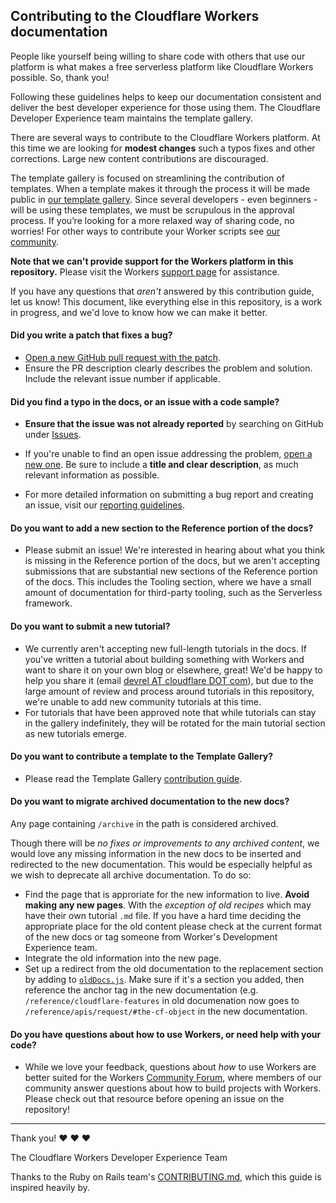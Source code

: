 ## Contributing to the Cloudflare Workers documentation

People like yourself being willing to share code with others that use our platform is what makes a free serverless platform like Cloudflare Workers possible. So, thank you!

Following these guidelines helps to keep our documentation consistent and deliver the best developer experience for those using them. The Cloudflare Developer Experience team maintains the template gallery.

There are several ways to contribute to the Cloudflare Workers platform. At this time we are looking for **modest changes** such a typos fixes and other corrections. Large new content contributions are discouraged.

The template gallery is focused on streamlining the contribution of templates. When a template makes it through the process it will be made public in [our template gallery](https://workers.cloudflare.com/docs/templates/). Since several developers - even beginners - will be using these templates, we must be scrupulous in the approval process. If you’re looking for a more relaxed way of sharing code, no worries! For other ways to contribute your Worker scripts see [our community](https://community.cloudflare.com/c/developers/workers).

**Note that we can't provide support for the Workers platform in this repository.** Please visit the Workers [support page](https://support.cloudflare.com/hc/en-us/sections/360000215372-Cloudflare-Workers) for assistance.

If you have any questions that _aren't_ answered by this contribution guide, let us know! This document, like everything else in this repository, is a work in progress, and we'd love to know how we can make it better.

#### **Did you write a patch that fixes a bug?**

* [Open a new GitHub pull request with the patch](https://github.com/cloudflare/cloudflare-docs/compare).
* Ensure the PR description clearly describes the problem and solution. Include the relevant issue number if applicable.

#### **Did you find a typo in the docs, or an issue with a code sample?**

* **Ensure that the issue was not already reported** by searching on GitHub under [Issues](https://github.com/cloudflare/workers-docs/issues).

* If you're unable to find an open issue addressing the problem, [open a new one](https://github.com/cloudflare/workers-docs/issues/new). Be sure to include a **title and clear description**, as much relevant information as possible.

* For more detailed information on submitting a bug report and creating an issue, visit our [reporting guidelines](https://edgeguides.rubyonrails.org/contributing_to_ruby_on_rails.html#reporting-an-issue).

#### **Do you want to add a new section to the Reference portion of the docs?**

* Please submit an issue! We're interested in hearing about what you think is missing in the Reference portion of the docs, but we aren't accepting submissions that are substantial new sections of the Reference portion of the docs. This includes the Tooling section, where we have a small amount of documentation for third-party tooling, such as the Serverless framework.

#### **Do you want to submit a new tutorial?**

* We currently aren't accepting new full-length tutorials in the docs. If you've written a tutorial about building something with Workers and want to share it on your own blog or elsewhere, great! We'd be happy to help you share it (email [devrel AT cloudflare DOT com](mailto:devrel@cloudflare.com)), but due to the large amount of review and process around tutorials in this repository, we're unable to add new community tutorials at this time.
* For tutorials that have been approved note that while tutorials can stay in the gallery indefinitely, they will be rotated for the main tutorial section as new tutorials emerge. 

#### **Do you want to contribute a template to the Template Gallery?**

* Please read the Template Gallery [contribution guide](content/templates/CONTRIBUTING.md).

#### **Do you want to migrate archived documentation to the new docs?**

 Any page containing `/archive` in the path is considered archived.

 Though there will be _no fixes or improvements to any archived content_, we would love any missing information in the new docs to be inserted and redirected to the new documentation. This would be especially helpful as we wish to deprecate all archive documentation. To do so:

* Find the page that is approriate for the new information to live. **Avoid making any new pages**. With the _exception of old recipes_ which may have their own tutorial `.md` file. If you have a hard time deciding the appropriate place for the old content please check at the current format of the new docs or tag someone from Worker's Development Experience team.
* Integrate the old information into the new page.
* Set up a redirect from the old documentation to the replacement section by adding to [`oldDocs.js`](./worker/worker/data/oldDocs.js). Make sure if it's a section you added, then reference the anchor tag in the new documentation (e.g. `/reference/cloudflare-features` in old documenation now goes to `/reference/apis/request/#the-cf-object` in the new documentation.

#### **Do you have questions about how to use Workers, or need help with your code?**

* While we love your feedback, questions about _how_ to use Workers are better suited for the Workers [Community Forum](https://community.cloudflare.com/c/developers/workers), where members of our community answer questions about how to build projects with Workers. Please check out that resource before opening an issue on the repository!

---

Thank you! :heart: :heart: :heart:

The Cloudflare Workers Developer Experience Team

Thanks to the Ruby on Rails team's [CONTRIBUTING.md](https://github.com/rails/rails/blob/d2380911847a4d12a55d727b79c94188e5e074ae/CONTRIBUTING.md), which this guide is inspired heavily by.
